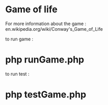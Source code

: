 Game of life
================

For more information about the game : 
en.wikipedia.org/wiki/Conway's_Game_of_Life

to run game :
# php runGame.php

to run test :

# php testGame.php
